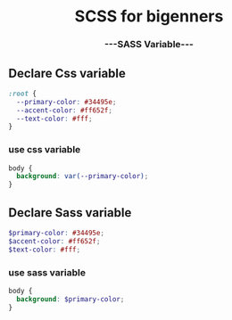 <p align="center">
  <h1 align="center">SCSS for bigenners</h1>
  <h3 align="center">---SASS Variable---</h3>

## Declare Css variable

```css
:root {
  --primary-color: #34495e;
  --accent-color: #ff652f;
  --text-color: #fff;
}
```

### use css variable

```css
body {
  background: var(--primary-color);
}
```

## Declare Sass variable

```scss
$primary-color: #34495e;
$accent-color: #ff652f;
$text-color: #fff;
```

### use sass variable

```scss
body {
  background: $primary-color;
}
```
